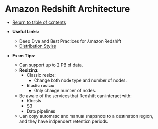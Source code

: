 # Amazon Redshift Architecture

* [Return to table of contents](../../../README.md)

* **Useful Links:**
  * [Deep Dive and Best Practices for Amazon Redshift](https://www.youtube.com/watch?v=TJDtQom7SAA)
  * [Distribution Styles](https://docs.aws.amazon.com/redshift/latest/dg/c_choosing_dist_sort.html)

* **Exam Tips:**
  * Can support up to 2 PB of data.
  * **Resizing:**
    * Classic resize:
      * Change both node type and number of nodes.
    * Elastic resize:
      * Only change number of nodes.
  * Be aware of the services that Redshift can interact with:
    * Kinesis
    * S3
    * Data pipelines
  * Can copy automatic and manual snapshots to a destination region, and they have indpendent retention periods.
